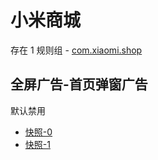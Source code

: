 # 小米商城

存在 1 规则组 - [com.xiaomi.shop](/src/apps/com.xiaomi.shop.ts)

## 全屏广告-首页弹窗广告

默认禁用

- [快照-0](https://i.gkd.li/i/12649330)
- [快照-1](https://i.gkd.li/i/14393044)

